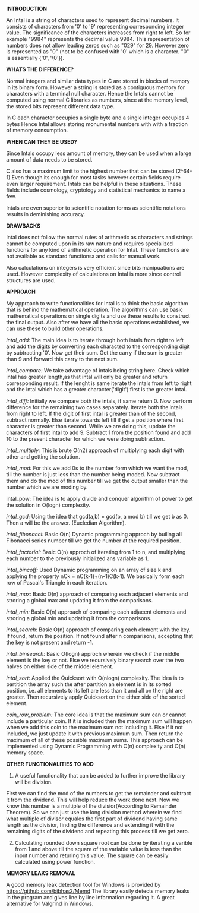 **INTRODUCTION**

An Intal is a string of characters used to represent decimal numbers.
It consists of characters from '0' to '9' representing corresponding integer value.
The significance of the characters increases from right to left.
So for example "9984" represents the decimal value 9984.
This representation of numbers does not allow leading zeros such as "029" for 29.
However zero is represented as "0" (not to be confused with '0' which is a character. "0" is essentially {'0', '\0'}).


**WHATS THE DIFFERENCE?**

Normal integers and similar data types in C are stored in blocks of memory in its binary form.
However a string is stored as a contiguous memory for characters with a terminal null character. Hence the
Intals cannot be computed using normal C libraries as numbers, since at the memory level, the stored bits represent different data type.

In C each character occupies a single byte and a single integer occupies 4 bytes
Hence Intal allows storing monumental numbers with with a fraction of memory consumption.


**WHEN CAN THEY BE USED?**

Since Intals occupy less amount of memory, they can be used when a large amount of data needs to be stored.

C also has a maximum limit to the highest number that can be stored (2^64-1)
Even though its enough for most tasks however certain fields require even larger requirement.
Intals can be helpful in these situations. These fields include cosmology, cryptology and statistical mechanics to name a few.

Intals are even superior to scientific notation forms as scientific notations results in deminishing accuracy.

**DRAWBACKS**

Intal does not follow the normal rules of arithmetic as characters and strings cannot be computed upon in its raw nature and
requires specialized functions for any kind of arithmetic operation for Intal.
These functions are not available as standard functionsa and calls for manual work.

Also calculations on integers is very efficient since bits manipuations are used.
However complexity of calculations on Intal is more since control structures are used.

**APPROACH**

My approach to write functionalities for Intal is to think the basic algorithm that is behind the mathematical operation.
The algorithms can use basic mathematical operations on single digits and use these results to construct the final output.
Also after we have all the basic operations established, we can use these to build other operations.

*intal_add:*
The main idea is to iterate through both intals from right to left and add the digits by converting each characted to the corresponding digit by subtracting '0'. Now get their sum. Get the carry if the sum is greater than 9 and forward this carry to the next sum.

*intal_compare:*
We take advantage of intals being string here. Check which intal has greater length,as that intal will only be greater and return corresponding result. If the lenght is same iterate the intals from left to right and the intal which has a greater character('digit') first
is the greater intal.

*intal_diff:*
Initially we compare both the intals, if same return 0. Now perform difference for the remaining two cases separately. Iterate both the intals from right to left. If the digit of first intal is greater than of the second, subtract normally. Else iterate towards left till if get a position where first character is greater than second. While we are doing this, update the characters of first intal to add 9.
Subtract 1 from the position found and add 10 to the present character for which we were doing subtraction.

*intal_multiply:*
This is brute O(n2) approach of multiplying each digit with other and getting the solution.

*intal_mod:*
For this we add 0s to the number form which we want the mod, till the number is just less than the number being moded.
Now subtract them and do the mod of this number till we get the output smaller than the number which we are moding by.

intal_pow:
The idea is to apply divide and conquer algorithm of power to get the solution in O(logn) complexity.

*intal_gcd:*
Using the idea that gcd(a,b) = gcd(b, a mod b) till we get b as 0. Then a will be the answer. (Eucledian Algorithm).

*intal_fibonacci:*
Basic O(n) Dynamic programming approch by builing all Fibonacci series number till we get the number at the required position.

*intal_factorial:*
Basic O(n) approch of iterating from 1 to n, and multiplying each number to the previously initialized ans variable as 1.

*intal_bincoff:*
Used Dynamic programming on an array of size k and applying the property nCk = nC(k-1)+(n-1)C(k-1). We basically form each row
of Pascal's Triangle in each iteration.

*intal_max:*
Basic O(n) approach of comparing each adjacent elements and stroring a global max and updating it from the comparisons.

*intal_min:*
Basic O(n) approach of comparing each adjacent elements and stroring a global min and updating it from the comparisons.

*intal_search:*
Basic O(n) approach of comparing each element with the key. If found, return the position. If not found after
n comparisons, accepting that the key is not present and return -1.

*intal_binsearch:*
Basic O(logn) approch wherein we check if the middle element is the key or not. Else we recursively binary search over
the two halves on either side of the middel element.

*intal_sort:*
Applied the Quicksort with O(nlogn) complexity. The idea is to partition the array such the after partition an element is
in its sorted position, i.e. all elements to its left are less than it and all on the right are greater. Then recursively apply
Quicksort on the either side of the sorted element.

*coin_row_problem:*
The core idea is that the maximum sum can or cannot include a particular coin. If it is included then the maximum sum will
happen when we add this coin to the maximum sum not including it. Else if it not included, we just update it with previous maximum sum. Then return the maximum of all of these possible maximum sums.
This approach can be implemented using Dynamic Programming with O(n) complexity and O(n) memory space.

**OTHER FUNCTIONALITIES TO ADD**

1) A useful functionality that can be added to further improve the library will be division. 

First we can find the mod of the numbers to get the remainder and subtract it from the dividend. This will help reduce the work done next. Now we know this number is a multiple of the divisior(According to Remainder Theorem). So we can just use the long division method wherein we find what multiple of divisor equales the first part of dividend having same length as the divisior, finding the difference and extending it with the remaining digits of the dividend and repeating this process till we get zero.

2) Calculating rounded down square root can be done by iterating a varible from 1 and above till the square of the variable value
is less than the input number and returing this value. The square can be easily calculated using power function.


**MEMORY LEAKS REMOVAL**

A good memory leak detection tool for Windows is provided by https://github.com/bibhas2/Memd 
The library easily detects memory leaks in the program and gives line by line information regarding it.
A great alternative for Valgrind in Windows.




